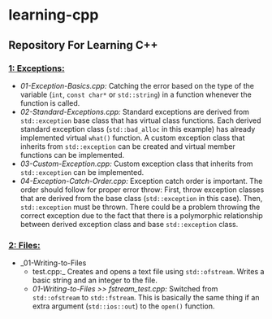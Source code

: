 # learning-cpp

## __Repository For Learning C++__

### __<ins>1: Exceptions:</ins>__
* _01-Exception-Basics.cpp:_ Catching the error based on the type of the variable (`int`, `const char*` or `std::string`) in a function whenever the function is called.
* _02-Standard-Exceptions.cpp:_ Standard exceptions are derived from `std::exception` base class that has virtual class functions. Each derived standard exception class (`std::bad_alloc` in this example) has already implemented virtual `what()` function. A custom exception class that inherits from `std::exception` can be created and virtual member functions can be implemented.
* _03-Custom-Exception.cpp:_ Custom exception class that inherits from `std::exception` can be implemented.
* _04-Exception-Catch-Order.cpp:_ Exception catch order is important. The order should follow for proper error throw: First, throw exception classes that are derived from the base class (`std::exception` in this case). Then, `std::exception` must be thrown. There could be a problem throwing the correct exception due to the fact that there is a polymorphic relationship between derived exception class and base `std::exception` class.

### __<ins>2: Files:</ins>__
* _01-Writing-to-Files 
    * test.cpp:_ Creates and opens a text file using `std::ofstream`. Writes a basic string and an integer to the file.
    * _01-Writing-to-Files >> fstream\_test.cpp:_ Switched from `std::ofstream` to `std::fstream`. This is basically the same thing if an extra argument (`std::ios::out`) to the `open()` function.
